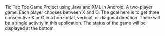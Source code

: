 Tic Tac Toe Game Project using Java and XML in Android. A two-player game. Each player chooses between X and O. The goal here is to get three consecutive X or O in a horizontal, vertical, or diagonal direction. There will be a single activity in this application. The status of the game will be displayed at the bottom.
